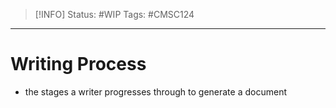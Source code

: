> [!INFO]
> Status: #WIP 
> Tags: #CMSC124 

----
# Writing Process
- the stages a writer progresses through to generate a document